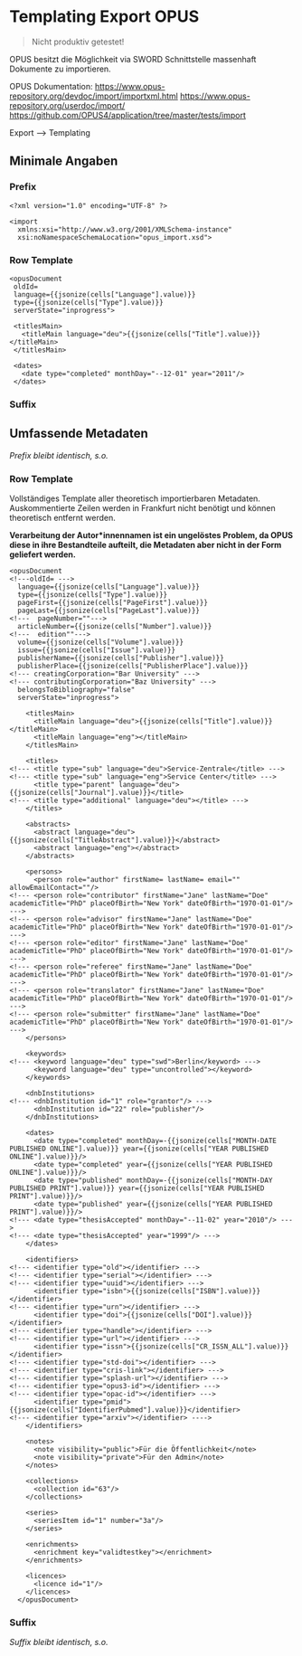# Templating Export OPUS

>Nicht produktiv getestet!

OPUS besitzt die Möglichkeit via SWORD Schnittstelle massenhaft Dokumente zu importieren.

OPUS Dokumentation:
https://www.opus-repository.org/devdoc/import/importxml.html
https://www.opus-repository.org/userdoc/import/
https://github.com/OPUS4/application/tree/master/tests/import

Export --> Templating

## Minimale Angaben
### Prefix

```
<?xml version="1.0" encoding="UTF-8" ?>
 
<import
  xmlns:xsi="http://www.w3.org/2001/XMLSchema-instance"
  xsi:noNamespaceSchemaLocation="opus_import.xsd">
```

### Row Template

```
<opusDocument
 oldId=
 language={{jsonize(cells["Language"].value)}}
 type={{jsonize(cells["Type"].value)}}
 serverState="inprogress">
 
 <titlesMain>
   <titleMain language="deu">{{jsonize(cells["Title"].value)}}</titleMain>
 </titlesMain>   
 
 <dates>
   <date type="completed" monthDay="--12-01" year="2011"/>
 </dates>
```
### Suffix
> </import>
## Umfassende Metadaten
*Prefix bleibt identisch, s.o.*
### Row Template
Vollständiges Template aller theoretisch importierbaren Metadaten. Auskommentierte Zeilen werden in Frankfurt nicht benötigt und können theoretisch entfernt werden.

**Verarbeitung der Autor\*innennamen ist ein ungelöstes Problem, da OPUS diese in ihre Bestandteile aufteilt, die Metadaten aber nicht in der Form geliefert werden.**

```
<opusDocument
<!---oldId= --->
  language={{jsonize(cells["Language"].value)}}
  type={{jsonize(cells["Type"].value)}}
  pageFirst={{jsonize(cells["PageFirst"].value)}}
  pageLast={{jsonize(cells["PageLast"].value)}}
<!---  pageNumber=""--->
  articleNumber={{jsonize(cells["Number"].value)}}
<!---  edition""--->
  volume={{jsonize(cells["Volume"].value)}}
  issue={{jsonize(cells["Issue"].value)}}
  publisherName={{jsonize(cells["Publisher"].value)}}
  publisherPlace={{jsonize(cells["PublisherPlace"].value)}}
<!--- creatingCorporation="Bar University" --->
<!--- contributingCorporation="Baz University" --->
  belongsToBibliography="false"
  serverState="inprogress">
  
    <titlesMain>
      <titleMain language="deu">{{jsonize(cells["Title"].value)}}</titleMain>
      <titleMain language="eng"></titleMain>
    </titlesMain>  
  
    <titles>
<!--- <title type="sub" language="deu">Service-Zentrale</title> --->
<!--- <title type="sub" language="eng">Service Center</title> --->
      <title type="parent" language="deu">{{jsonize(cells["Journal"].value)}}</title>
<!--- <title type="additional" language="deu"></title> --->
    </titles>
  
    <abstracts>
      <abstract language="deu">{{jsonize(cells["TitleAbstract"].value)}}</abstract>
      <abstract language="eng"></abstract>
    </abstracts>
  
    <persons>
      <person role="author" firstName= lastName= email="" allowEmailContact=""/>
<!--- <person role="contributor" firstName="Jane" lastName="Doe" academicTitle="PhD" placeOfBirth="New York" dateOfBirth="1970-01-01"/> --->
<!--- <person role="advisor" firstName="Jane" lastName="Doe" academicTitle="PhD" placeOfBirth="New York" dateOfBirth="1970-01-01"/> --->
<!--- <person role="editor" firstName="Jane" lastName="Doe" academicTitle="PhD" placeOfBirth="New York" dateOfBirth="1970-01-01"/> --->
<!--- <person role="referee" firstName="Jane" lastName="Doe" academicTitle="PhD" placeOfBirth="New York" dateOfBirth="1970-01-01"/> --->
<!--- <person role="translator" firstName="Jane" lastName="Doe" academicTitle="PhD" placeOfBirth="New York" dateOfBirth="1970-01-01"/> --->
<!--- <person role="submitter" firstName="Jane" lastName="Doe" academicTitle="PhD" placeOfBirth="New York" dateOfBirth="1970-01-01"/> --->   
    </persons>
          
    <keywords>
<!--- <keyword language="deu" type="swd">Berlin</keyword> --->
      <keyword language="deu" type="uncontrolled"></keyword>
    </keywords>
      
    <dnbInstitutions>
<!--- <dnbInstitution id="1" role="grantor"/> --->
      <dnbInstitution id="22" role="publisher"/>
    </dnbInstitutions>
  
    <dates>
      <date type="completed" monthDay=-{{jsonize(cells["MONTH-DATE PUBLISHED ONLINE"].value)}} year={{jsonize(cells["YEAR PUBLISHED ONLINE"].value)}}/>
      <date type="completed" year={{jsonize(cells["YEAR PUBLISHED ONLINE"].value)}}/>
      <date type="published" monthDay=-{{jsonize(cells["MONTH-DAY PUBLISHED PRINT"].value)}} year={{jsonize(cells["YEAR PUBLISHED PRINT"].value)}}/>
      <date type="published" year={{jsonize(cells["YEAR PUBLISHED PRINT"].value)}}/>     
<!--- <date type="thesisAccepted" monthDay="--11-02" year="2010"/> --->
<!--- <date type="thesisAccepted" year="1999"/> --->
    </dates>
  
    <identifiers>
<!--- <identifier type="old"></identifier> --->
<!--- <identifier type="serial"></identifier> --->
<!--- <identifier type="uuid"></identifier> --->
      <identifier type="isbn">{{jsonize(cells["ISBN"].value)}}</identifier>
<!--- <identifier type="urn"></identifier> --->
      <identifier type="doi">{{jsonize(cells["DOI"].value)}}</identifier>
<!--- <identifier type="handle"></identifier> --->
<!--- <identifier type="url"></identifier> --->
      <identifier type="issn">{{jsonize(cells["CR_ISSN_ALL"].value)}}</identifier>
<!--- <identifier type="std-doi"></identifier> --->
<!--- <identifier type="cris-link"></identifier> --->
<!--- <identifier type="splash-url"></identifier> --->
<!--- <identifier type="opus3-id"></identifier> --->
<!--- <identifier type="opac-id"></identifier> --->
      <identifier type="pmid">{{jsonize(cells["IdentifierPubmed"].value)}}</identifier>
<!--- <identifier type="arxiv"></identifier> ---->
    </identifiers>
             
    <notes>
      <note visibility="public">Für die Öffentlichkeit</note>
      <note visibility="private">Für den Admin</note>
    </notes>
      
    <collections>
      <collection id="63"/>
    </collections>
      
    <series>
      <seriesItem id="1" number="3a"/>
    </series>
      
    <enrichments>
      <enrichment key="validtestkey"></enrichment>
    </enrichments>  
      
    <licences>
      <licence id="1"/>
    </licences>
  </opusDocument>
```

### Suffix
*Suffix bleibt identisch, s.o.*